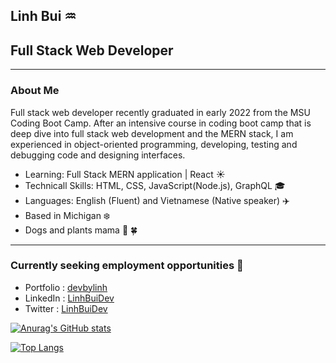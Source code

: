 ## Linh Bui  :aquarius:
## Full Stack Web Developer
------------------------------------------------------

### About Me
Full stack web developer recently graduated in early 2022 from the MSU Coding Boot Camp. After an intensive course in coding boot camp that is deep dive into full stack web development and the MERN stack, I am experienced in object-oriented programming, developing, testing and debugging code and designing interfaces.

* Learning: Full Stack MERN application | React :sunny: 
* Technicall Skills: HTML, CSS, JavaScript(Node.js), GraphQL :mortar_board:
* Languages: English (Fluent) and Vietnamese (Native speaker) :airplane:
* Based in Michigan :snowflake:
* Dogs and plants mama :dog: :four_leaf_clover:


-----------------------------------------------------
### Currently seeking employment opportunities 🚀
* Portfolio :  [devbylinh](https://devbylinh.com/)
* LinkedIn :  [LinhBuiDev](https://www.linkedin.com/in/linhbuidev/)
* Twitter : [LinhBuiDev](https://twitter.com/LinhbuiDev)


[![Anurag's GitHub stats](https://github-readme-stats.vercel.app/api?username=linhbui88&hide=issues,stars&show_icons=true&theme=radical)](https://github.com/anuraghazra/github-readme-stats)

[![Top Langs](https://github-readme-stats.vercel.app/api/top-langs/?username=linhbui88&layout=compact&theme=dark)](https://github.com/anuraghazra/github-readme-stats)





<!--
**Linhbui88/linhbui88** is a ✨ _special_ ✨ repository because its `README.md` (this file) appears on your GitHub profile.

Here are some ideas to get you started:

- 🔭 I’m currently working on ...
- 🌱 I’m currently learning ...
- 👯 I’m looking to collaborate on ...
- 🤔 I’m looking for help with ...
- 💬 Ask me about ...
- 📫 How to reach me: ...
- 😄 Pronouns: ...
- ⚡ Fun fact: ...
-->
